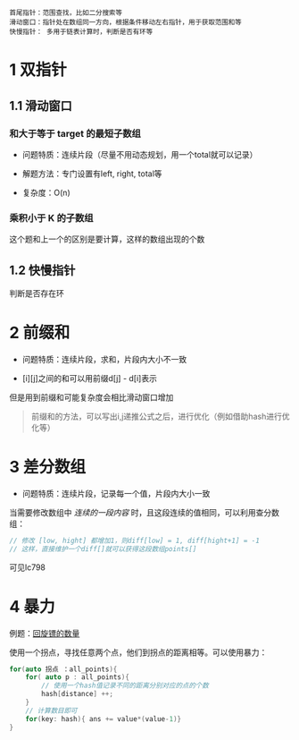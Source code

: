     首尾指针：范围查找，比如二分搜索等
    滑动窗口：指针处在数组同一方向，根据条件移动左右指针，用于获取范围和等
    快慢指针： 多用于链表计算时，判断是否有环等

# 1 双指针
## 1.1 滑动窗口
### 和大于等于 target 的最短子数组

- 问题特质：连续片段（尽量不用动态规划，用一个total就可以记录）

- 解题方法：专门设置有left, right, total等

- 复杂度：O(n)

### 乘积小于 K 的子数组
这个题和上一个的区别是要计算，这样的数组出现的个数

## 1.2 快慢指针
判断是否存在环

# 2 前缀和
- 问题特质：连续片段，求和，片段内大小不一致

- [i][j]之间的和可以用前缀d[j] - d[i]表示

但是用到前缀和可能复杂度会相比滑动窗口增加

> 前缀和的方法，可以写出i,j递推公式之后，进行优化（例如借助hash进行优化等）


# 3 差分数组
- 问题特质：连续片段，记录每一个值，片段内大小一致

当需要修改数组中 *连续的一段内容* 时，且这段连续的值相同，可以利用查分数组：

```cpp
// 修改 [low, hight] 都增加1，则diff[low] = 1, diff[hight+1] = -1
// 这样，直接维护一个diff[]就可以获得这段数组points[]
```

可见lc798

# 4 暴力

例题：[回旋镖的数量](https://leetcode-cn.com/problems/number-of-boomerangs/)

使用一个拐点，寻找任意两个点，他们到拐点的距离相等。可以使用暴力：
```c++
for(auto 拐点 ：all_points){
    for( auto p : all_points){
        // 使用一个hash值记录不同的距离分别对应的点的个数 
        hash[distance] ++;
    }
    // 计算数目即可
    for(key: hash){ ans += value*(value-1)}
}
```